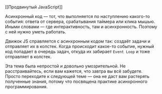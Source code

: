 [[Продвинутый JavaScript]]

Асинхронный код — тот, что выполняется по наступлению какого-то события: ответа от сервера, срабатывания таймера или клика мышью. Иными словами — где интерактивность, там и асинхронность. Поэтому с ней нужно уметь работать.

Движок JS справляется с асинхронным кодом так: создаёт задачи и отправляет их в колстек. Когда происходит какое-то событие, нужный код попадает в очередь задач, откуда их забирает `Event Loop` и тоже отправляет в колстек.

Эта тема была непростой и довольно умозрительной. Не расстраивайтесь, если вам кажется, что завтра вы всё забудете. Просто переходите к следующей теме — она не даст вам растерять полученные знания, потому что посвящена практике асинхронного программирования.